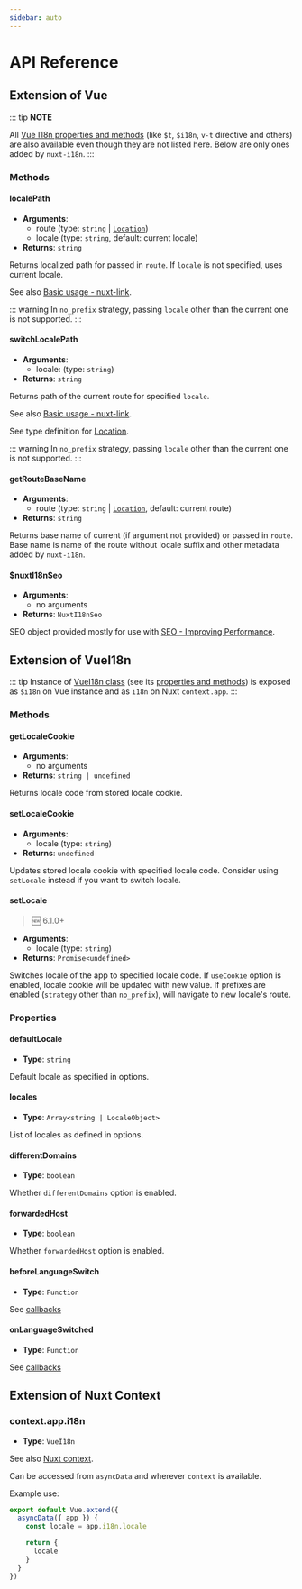 ```yaml
---
sidebar: auto
---
```


# API Reference

## Extension of Vue

::: tip
**NOTE**

All [Vue I18n properties and methods](http://kazupon.github.io/vue-i18n/api/#vue-injected-methods) (like `$t`, `$i18n`, `v-t` directive and others) are also available even though they are not listed here. Below are only ones added by `nuxt-i18n`.
:::

### Methods

#### localePath

  - **Arguments**:
    - route (type: `string` | [`Location`](https://github.com/vuejs/vue-router/blob/f40139c27a9736efcbda69ec136cb00d8e00fa97/types/router.d.ts#L125))
    - locale (type: `string`, default: current locale)
  - **Returns**: `string`

  Returns localized path for passed in `route`. If `locale` is not specified, uses current locale.

  See also [Basic usage - nuxt-link](../basic-usage.html#nuxt-link).

::: warning
In `no_prefix` strategy, passing `locale` other than the current one is not supported.
:::

#### switchLocalePath

  - **Arguments**:
    - locale: (type: `string`)
  - **Returns**: `string`

  Returns path of the current route for specified `locale`.

  See also [Basic usage - nuxt-link](../basic-usage.html#nuxt-link).

  See type definition for [Location](https://github.com/vuejs/vue-router/blob/f40139c27a9736efcbda69ec136cb00d8e00fa97/types/router.d.ts#L125).

::: warning
In `no_prefix` strategy, passing `locale` other than the current one is not supported.
:::

#### getRouteBaseName

  - **Arguments**:
    - route (type: `string` | [`Location`](https://github.com/vuejs/vue-router/blob/f40139c27a9736efcbda69ec136cb00d8e00fa97/types/router.d.ts#L125), default: current route)
  - **Returns**: `string`

  Returns base name of current (if argument not provided) or passed in `route`. Base name is name of the route without locale suffix and other metadata added by `nuxt-i18n`.

#### $nuxtI18nSeo

  - **Arguments**:
    - no arguments
  - **Returns**: `NuxtI18nSeo`

  SEO object provided mostly for use with [SEO - Improving Performance](../seo.html#improving-performance).

## Extension of VueI18n

::: tip
Instance of [VueI18n class](http://kazupon.github.io/vue-i18n/api/#vuei18n-class) (see its [properties and methods](http://kazupon.github.io/vue-i18n/api/#properties)) is exposed as `$i18n` on Vue instance and as `i18n` on Nuxt `context.app`.
:::

### Methods

#### getLocaleCookie

  - **Arguments**:
    - no arguments
  - **Returns**: `string | undefined`

  Returns locale code from stored locale cookie.

#### setLocaleCookie

  - **Arguments**:
    - locale (type: `string`)
  - **Returns**: `undefined`

  Updates stored locale cookie with specified locale code. Consider using `setLocale` instead if you want to switch locale.

#### setLocale

  > :new: 6.1.0+

  - **Arguments**:
    - locale (type: `string`)
  - **Returns**: `Promise<undefined>`

  Switches locale of the app to specified locale code. If `useCookie` option is enabled, locale cookie will be updated with new value. If prefixes are enabled (`strategy` other than `no_prefix`), will navigate to new locale's route.

### Properties

#### defaultLocale

  - **Type**: `string`

  Default locale as specified in options.

#### locales

  - **Type**: `Array<string | LocaleObject>`

  List of locales as defined in options.

#### differentDomains

  - **Type**: `boolean`

  Whether `differentDomains` option is enabled.

#### forwardedHost

  - **Type**: `boolean`

  Whether `forwardedHost` option is enabled.

#### beforeLanguageSwitch

  - **Type**: `Function`

  See [callbacks](../callbacks.html)

#### onLanguageSwitched

  - **Type**: `Function`

  See [callbacks](../callbacks.html)

## Extension of Nuxt Context

### context.app.i18n

  - **Type**: `VueI18n`

See also [Nuxt context](https://nuxtjs.org/api/context#the-context).

Can be accessed from `asyncData` and wherever `context` is available.

Example use:

```js
export default Vue.extend({
  asyncData({ app }) {
    const locale = app.i18n.locale

    return {
      locale
    }
  }
})
````
